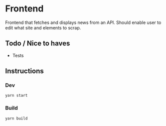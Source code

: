 # Frontend

Frontend that fetches and displays news from an API. Should enable user to edit what site and elements to scrap.

## Todo / Nice to haves

- Tests

## Instructions

### Dev

```
yarn start
```

### Build

```
yarn build
```

